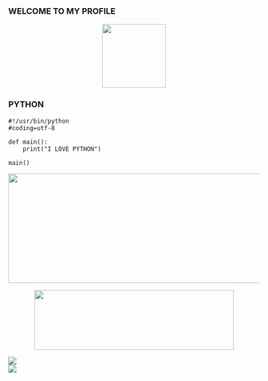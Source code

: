 ### WELCOME TO MY PROFILE
<p align="center">
  <a href="https://github.com/P4HRUL"><img src="https://avatars.githubusercontent.com/u/87483291?v=4" height="128" width="128" /></a>
</p>

### PYTHON
```
#!/usr/bin/python
#coding=utf-8

def main():
    print("I LOVE PYTHON")

main()
```
</h1>
<p align="center">
  <img width="600" height="220" src="https://github-readme-stats.vercel.app/api?username=P4HRUL&show_icons=true&theme=chartreuse-dark&locale=id">
</p>
<p align="center">
  <img width="400" height="120" src="https://github-readme-stats.vercel.app/api/top-langs/?username=P4HRUL&layout=compact&theme=chartreuse-dark">
</p>

<img align="center" src="https://github-readme-stats.anuraghazra1.vercel.app/api/top-langs/?username=Azim-vau&layout=compact&theme=chartreuse-dark" /> <br>
<img align="center" src="https://github-readme-stats.anuraghazra1.vercel.app/api/pin/?username=Azim-Vau&repo=Crack-Pro&theme=chartreuse-dark" /> <br>
